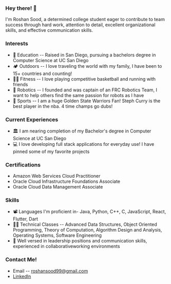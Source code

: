 ### Hey there! 👋
I'm Roshan Sood, a determined college student eager to contribute to team success
through hard work, attention to detail, excellent organizational skills,
and effective communication skills.

### Interests
* 🧮 Education -- Raised in San Diego, pursuing a bachelors degree in Computer Science at UC San Diego
* 🏕️ Outdoors --  I love traveling the world with my family, I have been to 15+ countries and counting!
* 🚴‍♂️ Fitness -- I love playing competitive basketball and running with friends
* 🤖 Robotics -- I founded and was captain of an FRC Robotics Team, I want to help others find the same passion for robots as I have
* 🎥 Sports -- I am a huge Golden State Warriors Fan! Steph Curry is the best player in the nba. 4 time champs go dubs!

### Current Experiences
* 🏛️ I am nearing completion of my Bachelor's degree in Computer Science at UC San Diego
* 💻 I love developing full stack applications for everyday use! I have pinned some of my favorite projects

### Certifications
* Amazon Web Services Cloud Practitioner
* Oracle Cloud Infrastructure Foundations Associate
* Oracle Cloud Data Management Associate

### Skills
* 📽️ Languages I'm proficient in- Java, Python, C++, C, JavaScript, React, Flutter, Dart
* 👨‍🎓 Technical Classes -- Advanced Data Structures, Object Oriented Programming, Theory of Computation, Algorithm Design and Analysis, Operating Systems, Software Engineering
* 🎨 Well versed in leadership positions and communication skills, experienced in collaborativeworking environments

### Contact Me!
* Email -- roshansood99@gmail.com
* [LinkedIn](https://www.linkedin.com/in/roshan-sood-8a0aa3248/)
